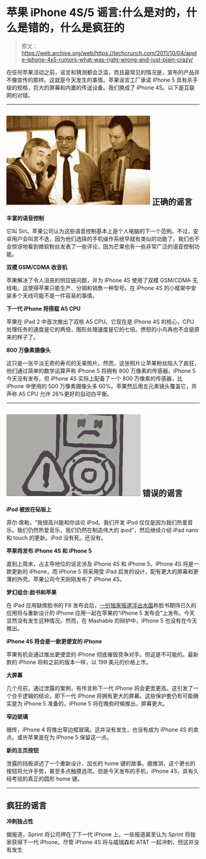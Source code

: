 # 苹果 iPhone 4S/5 谣言:什么是对的，什么是错的，什么是疯狂的

> 原文：<https://web.archive.org/web/https://techcrunch.com/2011/10/04/apple-iphone-4s5-rumors-what-was-right-wrong-and-just-plain-crazy/>

在任何苹果活动之前，谣言和猜测都会泛滥，而且最常见的情况是，宣布的产品并不像宣传的那样。这就是今天发生的事情。苹果谣言工厂承诺 iPhone 5 具有杀手级的规格，巨大的屏幕和内置的传送设备。我们换成了 iPhone 4S。以下是互联网的对错。

* * *

## **[![](img/c246a739c68792ed72028ae0d9046571.png "scotty_hello_computer")](https://web.archive.org/web/20230203093011/https://techcrunch.com/wp-content/uploads/2011/10/scotty_hello_computer.jpg) 正确的谣言**

**丰富的语音控制**

它叫 Siri。苹果公司认为这些语音控制基本上是个人电脑的下一个范例。不过，安卓用户会叫苦不迭，因为他们选择的手机操作系统早就有类似的功能了。我们也不会惊讶地看到微软粉丝发表了一些评论，因为芒果也有一些非常广泛的语音控制功能。

**双模 GSM/CDMA 收音机**

苹果解决了令人沮丧的供应链问题，并为 iPhone 4S 使用了双模 GSM/CDMA 无线电。这使得苹果只能生产、分销和销售一种型号。在 iPhone 4S 的小框架中安装多个天线可能不是一件容易的事情。

**下一代 iPhone 将搭载 A5 CPU**

苹果在 iPad 2 中首次推出了双核 A5 CPU。它现在是 iPhone 4S 的核心，CPU 处理任务的速度是它的两倍，图形处理速度是它的七倍。愤怒的小鸟再也不会是原来的样子了。

**800 万像素摄像头**

这只是一张平淡无奇的寿司的无辜照片。然而，这张照片让苹果粉丝陷入了疯狂，他们通过简单的数学运算声称 iPhone 5 将拥有 800 万像素的传感器。iPhone 5 今天没有发布，但 iPhone 4S 实际上配备了一个 800 万像素的传感器，比 iPhone 中使用的 500 万像素摄像头多 60%。苹果然后用五元素镜头覆盖它，并声称 A5 CPU 允许 26%更好的自动白平衡。

* * *

## **[![](img/0246c127be097456252cec519361d05d.png "dead-ipod")](https://web.archive.org/web/20230203093011/https://techcrunch.com/wp-content/uploads/2011/10/dead-ipod.jpg) 错误的谣言**

**iPod 被放在砧板上**

菲尔·席勒，“我很高兴能和你谈论 iPod。我们开发 iPod 仅仅是因为我们热爱音乐。我们仍然热爱音乐，我们仍然在制造伟大的 ipod”，然后继续介绍 iPad nano 和 touch 的更新。iPod 没有死。还没有。

**苹果将发布 iPhone 4S 和 iPhone 5**

直到上周末，占主导地位的谣言涉及 iPhone 4S 和 iPhone 5。iPhone 4S 将是一款更新的 iPhone，而 iPhone 5 将采用受 iPad 启发的设计，配有更大的屏幕和更薄的外壳。苹果公司今天刚刚发布了 iPhone 4S。

**梦幻组合:脸书和苹果**

在 iPad 应用缺席脸书的 F8 发布会后，[一份独家报道浮出水面](https://web.archive.org/web/20230203093011/http://mashable.com/2011/09/26/facebook-ipad-app-iphone-app-exclusive/)称脸书期待已久的应用将与重新设计的 iPhone 应用一起在苹果的“iPhone 5 发布会”上发布。今天显然没有发生这种情况。然而，在 Mashable 的辩护中，iPhone 5 也没有在今天推出。

**iPhone 4S 将会是一款更便宜的 iPhone**

苹果有机会通过推出更便宜的 iPhone 彻底摧毁竞争对手。但这是不可能的。最新款的 iPhone 将和之前的版本一样，以 199 美元的价格上市。

**大屏幕**

几个月前，通过泄露的案例，有传言称下一代 iPhone 将会更宽更高。这引发了一个合乎逻辑的结论，即下一代 iPhone 将拥有更大的屏幕。这些保护套仍有可能确实是为 iPhone 5 准备的，iPhone 5 将在晚些时候推出，屏幕更大。

**窄边玻璃**

据传，iPhone 4 将推出窄边框玻璃。这并没有发生，也没有成为 iPhone 4S 的卖点。或许苹果是在为 iPhone 5 保留这一点。

**新的主页按钮**

泄露的挡板讲述了一个重新设计、加长的 home 键的故事。据推测，这个更长的按钮将允许手势，甚至多点触摸选项。但是今天发布的手机，iPhone 4S，具有久经考验的真正的圆形 home 键。

* * *

## **疯狂的谣言**

**冲刺独占性**

据报道，Sprint 将公司押在了下一代 iPhone 上。一些报道甚至认为 Sprint 将独家获得下一代 iPhone。尽管 iPhone 4S 将与威瑞森和 AT&T 一起冲刺，但这并没有发生